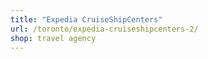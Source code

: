 ```yaml
---
title: "Expedia CruiseShipCenters"
url: /toronto/expedia-cruiseshipcenters-2/
shop: travel agency
---
```

